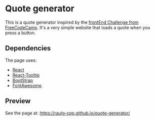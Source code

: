 # Quote generator
This is a quote generator inspired by the [frontEnd Challenge from FreeCodeCamp](https://www.freecodecamp.org/learn/front-end-development-libraries/front-end-development-libraries-projects/build-a-random-quote-machine). It's a very simple website that loads a quote when you press a button. 

## Dependencies
The page uses: 

- [React](https://react.dev/)
- [React-Tooltip](https://www.npmjs.com/package/react-tooltip)
- [BootStrap](https://getbootstrap.com/docs/5.2/getting-started/download/)
- [FontAwesome](https://fontawesome.com/). 

## Preview
See the page at: https://raulg-cpp.github.io/quote-generator/

